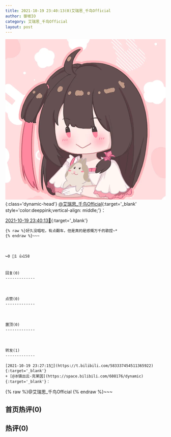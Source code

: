 ```yaml
---
title: 2021-10-19 23:40:13(0)艾瑞思_千鸟Official
author: 御坂IO
category: 艾瑞思_千鸟Official
layout: post
---
```


![img](/images/7e08840c56f251de28bdf766b647bd5fe9a5d50a.jpg){:class='dynamic-head'}
[@艾瑞思_千鸟Official](https://space.bilibili.com/1090010845/dynamic){:target='_blank' style='color:deeppink;vertical-align: middle;'}：

[2021-10-19 23:40:13🔗](https://t.bilibili.com/583340795990700630){:target='_blank'}

~~~
{% raw %}好久没唱啦，有点翻车，但是真的是感慨万千的歌捏~*
{% endraw %}~~~



↪️0 💬1 👍158


回复(0)
-------------



点赞(0)
-------------



置顶(0)
-------------



转发(1)
-------------

[2021-10-19 23:27:15🔗](https://t.bilibili.com/583337454511365922){:target='_blank'}
+ [@冰镇出云-克莱因](https://space.bilibili.com/608176/dynamic){:target='_blank'}：
~~~
{% raw %}@艾瑞思_千鸟Official
{% endraw %}~~~






首页热评(0)
-------------



热评(0)
-------------



